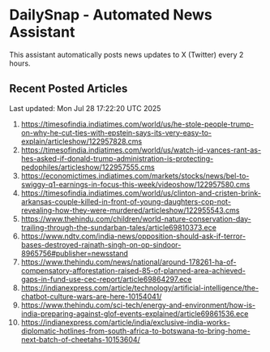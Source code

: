 # DailySnap - Automated News Assistant

This assistant automatically posts news updates to X (Twitter) every 2 hours.

## Recent Posted Articles

Last updated: Mon Jul 28 17:22:20 UTC 2025

1. https://timesofindia.indiatimes.com/world/us/he-stole-people-trump-on-why-he-cut-ties-with-epstein-says-its-very-easy-to-explain/articleshow/122957828.cms
2. https://timesofindia.indiatimes.com/world/us/watch-jd-vances-rant-as-hes-asked-if-donald-trump-administration-is-protecting-pedophiles/articleshow/122957555.cms
3. https://economictimes.indiatimes.com/markets/stocks/news/bel-to-swiggy-q1-earnings-in-focus-this-week/videoshow/122957580.cms
4. https://timesofindia.indiatimes.com/world/us/clinton-and-cristen-brink-arkansas-couple-killed-in-front-of-young-daughters-cop-not-revealing-how-they-were-murdered/articleshow/122955543.cms
5. https://www.thehindu.com/children/world-nature-conservation-day-trailing-through-the-sundarban-tales/article69810373.ece
6. https://www.ndtv.com/india-news/opposition-should-ask-if-terror-bases-destroyed-rajnath-singh-on-op-sindoor-8965756#publisher=newsstand
7. https://www.thehindu.com/news/national/around-178261-ha-of-compensatory-afforestation-raised-85-of-planned-area-achieved-gaps-in-fund-use-cec-report/article69864297.ece
8. https://indianexpress.com/article/technology/artificial-intelligence/the-chatbot-culture-wars-are-here-10154041/
9. https://www.thehindu.com/sci-tech/energy-and-environment/how-is-india-preparing-against-glof-events-explained/article69861536.ece
10. https://indianexpress.com/article/india/exclusive-india-works-diplomatic-hotlines-from-south-africa-to-botswana-to-bring-home-next-batch-of-cheetahs-10153604/
